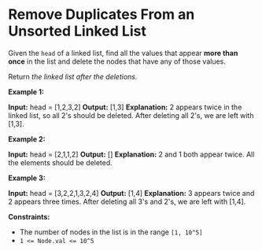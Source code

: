# Remove Duplicates From an Unsorted Linked List

Given the `head` of a linked list, find all the values that appear **more than once** in the list and delete the nodes that have any of those values.

Return _the linked list after the deletions._

**Example 1:**

**Input:** head = \[1,2,3,2\]
**Output:** \[1,3\]
**Explanation:** 2 appears twice in the linked list, so all 2's should be deleted. After deleting all 2's, we are left with \[1,3\].

**Example 2:**

**Input:** head = \[2,1,1,2\]
**Output:** \[\]
**Explanation:** 2 and 1 both appear twice. All the elements should be deleted.

**Example 3:**

**Input:** head = \[3,2,2,1,3,2,4\]
**Output:** \[1,4\]
**Explanation:** 3 appears twice and 2 appears three times. After deleting all 3's and 2's, we are left with \[1,4\].

**Constraints:**

* The number of nodes in the list is in the range `[1, 10^5]`
* `1 <= Node.val <= 10^5`
